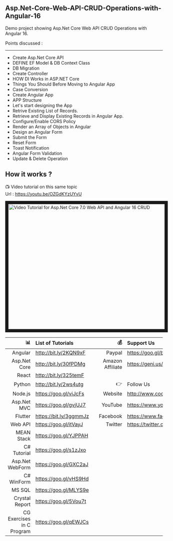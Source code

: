 ## Asp.Net-Core-Web-API-CRUD-Operations-with-Angular-16
Demo project showing Asp.Net Core Web API CRUD Operations with Angular 16.

Points discussed :
_____________________
- Create Asp.Net Core API
- DEFINE EF Model & DB Context Class
- DB Migration
- Create Controller
- HOW DI Works in ASP.NET Core
- Things You Should Before Moving to Angular App
- Case Conversion
- Create Angular App
- APP Structure
- Let's start designing the App
- Retrive Existing List of Records.
- Retrieve and Display Existing Records in Angular App.
- Configure/Enable CORS Policy
- Render an Array of Objects in Angular
- Design an Angular Form
- Submit the Form
- Reset Form
- Toast Notification
- Angular Form Validation
- Update & Delete Operation

 ## How it works ?
 
 
 :tv: Video tutorial on this same topic  
 Url : https://youtu.be/OZGdKYzUYvU
 
 <a href="http://www.youtube.com/watch?feature=player_embedded&v=OZGdKYzUYvU
" target="_blank"><img src="http://img.youtube.com/vi/OZGdKYzUYvU/0.jpg" 
alt="Video Tutorial for Asp.Net Core 7.0 Web API and Angular 16 CRUD" width="500" height="400" border="10" /></a>


| :bar_chart:               |  List of Tutorials   |   | :moneybag:           | Support Us                           |
|--------------------------:|:---------------------|---|---------------------:|:-------------------------------------|
| Angular                   |http://bit.ly/2KQN9xF |   |Paypal                | https://goo.gl/bPcyXW                |
| Asp.Net Core              |http://bit.ly/30fPDMg |   |Amazon   Affiliate    | https://geni.us/JDzpE                |
| React                     |http://bit.ly/325temF |   |
| Python                    |http://bit.ly/2ws4utg |   | :point_right:        | Follow Us                            |
| Node.js                   |https://goo.gl/viJcFs |   |Website               |http://www.codaffection.com          |
| Asp.Net MVC               |https://goo.gl/gvjUJ7 |   |YouTube               |https://www.youtube.com/codaffection  |
| Flutter                   |https://bit.ly/3ggmmJz|   |Facebook              |https://www.facebook.com/codaffection |
| Web API                   |https://goo.gl/itVayJ |   |Twitter               |https://twitter.com/CodAffection      |
| MEAN Stack                |https://goo.gl/YJPPAH |   |
| C# Tutorial               |https://goo.gl/s1zJxo |   |
| Asp.Net WebForm           |https://goo.gl/GXC2aJ |   |
| C# WinForm                |https://goo.gl/vHS9Hd |   |
| MS SQL                    |https://goo.gl/MLYS9e |   |
| Crystal Report            |https://goo.gl/5Vou7t |   |
| CG Exercises in C Program |https://goo.gl/qEWJCs |   |

